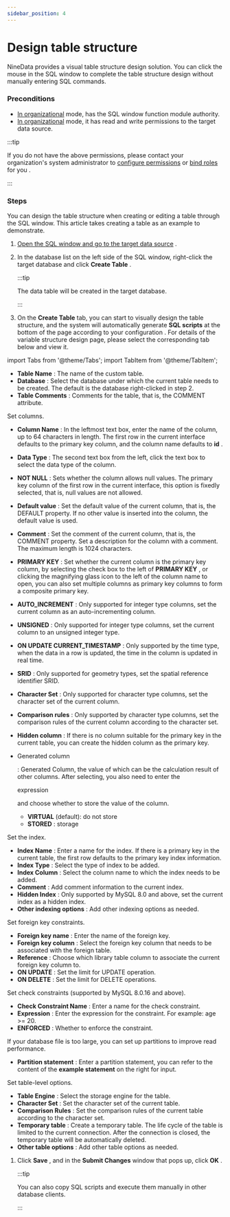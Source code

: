 ```yaml
---
sidebar_position: 4
---
```


# Design table structure

NineData provides a visual table structure design solution. You can click the mouse in the SQL window to complete the table structure design without manually entering SQL commands.

### Preconditions

- [In organizational](https://github-com.translate.goog/9z-ghj/Docs/blob/v1_0_0/account/intro_account.md?_x_tr_sl=auto&_x_tr_tl=en&_x_tr_hl=ja&_x_tr_pto=wapp#组织) mode, has the SQL window function module authority.
- [In organizational](https://github-com.translate.goog/9z-ghj/Docs/blob/v1_0_0/account/intro_account.md?_x_tr_sl=auto&_x_tr_tl=en&_x_tr_hl=ja&_x_tr_pto=wapp#组织) mode, it has read and write permissions to the target data source.

:::tip

If you do not have the above permissions, please contact your organization's system administrator to [configure permissions](https://github-com.translate.goog/9z-ghj/Docs/blob/v1_0_0/account/manage_user?_x_tr_sl=auto&_x_tr_tl=en&_x_tr_hl=ja&_x_tr_pto=wapp#配置用户个人权限) or [bind roles](https://github-com.translate.goog/9z-ghj/Docs/blob/v1_0_0/account/manage_role.md?_x_tr_sl=auto&_x_tr_tl=en&_x_tr_hl=ja&_x_tr_pto=wapp#绑定角色) for you .

:::

### Steps

You can design the table structure when creating or editing a table through the SQL window. This article takes creating a table as an example to demonstrate.

1. [Open the SQL window and go to the target data source](https://github-com.translate.goog/9z-ghj/Docs/blob/v1_0_0/docs/sqldev/sql_console.md?_x_tr_sl=auto&_x_tr_tl=en&_x_tr_hl=ja&_x_tr_pto=wapp#操作步骤) .

2. In the database list on the left side of the SQL window, right-click the target database and click **Create Table** .

   :::tip

   The data table will be created in the target database.

   :::

3. On the **Create Table** tab, you can start to visually design the table structure, and the system will automatically generate **SQL scripts** at the bottom of the page according to your configuration . For details of the variable structure design page, please select the corresponding tab below and view it.

import Tabs from '@theme/Tabs'; import TabItem from '@theme/TabItem';

- **Table Name** : The name of the custom table.
- **Database** : Select the database under which the current table needs to be created. The default is the database right-clicked in step 2.
- **Table Comments** : Comments for the table, that is, the COMMENT attribute.

Set columns.

- **Column Name** : In the leftmost text box, enter the name of the column, up to 64 characters in length. The first row in the current interface defaults to the primary key column, and the column name defaults to **id** .

- **Data Type** : The second text box from the left, click the text box to select the data type of the column.

- **NOT NULL** : Sets whether the column allows null values. The primary key column of the first row in the current interface, this option is fixedly selected, that is, null values are not allowed.

- **Default value** : Set the default value of the current column, that is, the DEFAULT property. If no other value is inserted into the column, the default value is used.

- **Comment** : Set the comment of the current column, that is, the COMMENT property. Set a description for the column with a comment. The maximum length is 1024 characters.

- **PRIMARY KEY** : Set whether the current column is the primary key column, by selecting the check box to the left of **PRIMARY KEY** , or clicking the magnifying glass icon to the left of the column name to open, you can also set multiple columns as primary key columns to form a composite primary key.

- **AUTO_INCREMENT** : Only supported for integer type columns, set the current column as an auto-incrementing column.

- **UNSIGNED** : Only supported for integer type columns, set the current column to an unsigned integer type.

- **ON UPDATE CURRENT_TIMESTAMP** : Only supported by the time type, when the data in a row is updated, the time in the column is updated in real time.

- **SRID** : Only supported for geometry types, set the spatial reference identifier SRID.

- **Character Set** : Only supported for character type columns, set the character set of the current column.

- **Comparison rules** : Only supported by character type columns, set the comparison rules of the current column according to the character set.

- **Hidden column** : If there is no column suitable for the primary key in the current table, you can create the hidden column as the primary key.

- Generated column

   : Generated Column, the value of which can be the calculation result of other columns. After selecting, you also need to enter the 

  expression

   and choose whether to store the value of the column.

  - **VIRTUAL** (default): do not store
  - **STORED** : storage

Set the index.

- **Index Name** : Enter a name for the index. If there is a primary key in the current table, the first row defaults to the primary key index information.
- **Index Type** : Select the type of index to be added.
- **Index Column** : Select the column name to which the index needs to be added.
- **Comment** : Add comment information to the current index.
- **Hidden Index** : Only supported by MySQL 8.0 and above, set the current index as a hidden index.
- **Other indexing options** : Add other indexing options as needed.

Set foreign key constraints.

- **Foreign key name** : Enter the name of the foreign key.
- **Foreign key column** : Select the foreign key column that needs to be associated with the foreign table.
- **Reference** : Choose which library table column to associate the current foreign key column to.
- **ON UPDATE** : Set the limit for UPDATE operation.
- **ON DELETE** : Set the limit for DELETE operations.

Set check constraints (supported by MySQL 8.0.16 and above).

- **Check Constraint Name** : Enter a name for the check constraint.
- **Expression** : Enter the expression for the constraint. For example: age >= 20.
- **ENFORCED** : Whether to enforce the constraint.

If your database file is too large, you can set up partitions to improve read performance.

- **Partition statement** : Enter a partition statement, you can refer to the content of the **example statement** on the right for input.

Set table-level options.

- **Table Engine** : Select the storage engine for the table.
- **Character Set** : Set the character set of the current table.
- **Comparison Rules** : Set the comparison rules of the current table according to the character set.
- **Temporary table** : Create a temporary table. The life cycle of the table is limited to the current connection. After the connection is closed, the temporary table will be automatically deleted.
- **Other table options** : Add other table options as needed.

1. Click **Save** , and in the **Submit Changes** window that pops up, click **OK** .

   :::tip

   You can also copy SQL scripts and execute them manually in other database clients.

   :::

